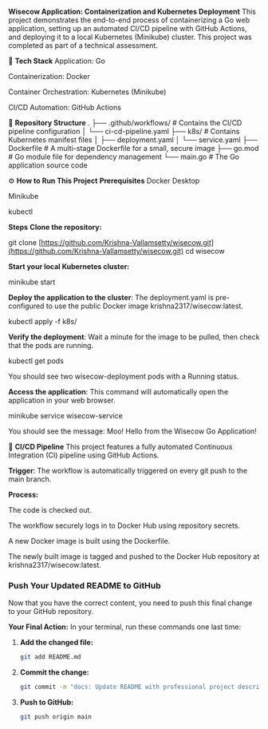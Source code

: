 **Wisecow Application: Containerization and Kubernetes Deployment**
This project demonstrates the end-to-end process of containerizing a Go web application, setting up an automated CI/CD pipeline with GitHub Actions, and deploying it to a local Kubernetes (Minikube) cluster. This project was completed as part of a technical assessment.

🚀 **Tech Stack**
Application: Go

Containerization: Docker

Container Orchestration: Kubernetes (Minikube)

CI/CD Automation: GitHub Actions

📁 **Repository Structure**
.
├── .github/workflows/  # Contains the CI/CD pipeline configuration
│   └── ci-cd-pipeline.yaml
├── k8s/                # Contains Kubernetes manifest files
│   ├── deployment.yaml
│   └── service.yaml
├── Dockerfile          # A multi-stage Dockerfile for a small, secure image
├── go.mod              # Go module file for dependency management
└── main.go             # The Go application source code

⚙️ **How to Run This Project**
**Prerequisites**
Docker Desktop

Minikube

kubectl

**Steps**
**Clone the repository:**

git clone [https://github.com/Krishna-Vallamsetty/wisecow.git](https://github.com/Krishna-Vallamsetty/wisecow.git)
cd wisecow

**Start your local Kubernetes cluster:**

minikube start

**Deploy the application to the cluster**: The deployment.yaml is pre-configured to use the public Docker image krishna2317/wisecow:latest.

kubectl apply -f k8s/

**Verify the deployment**: Wait a minute for the image to be pulled, then check that the pods are running.

kubectl get pods

You should see two wisecow-deployment pods with a Running status.

**Access the application**: This command will automatically open the application in your web browser.

minikube service wisecow-service

You should see the message: Moo! Hello from the Wisecow Go Application!

🤖 **CI/CD Pipeline**
This project features a fully automated Continuous Integration (CI) pipeline using GitHub Actions.

**Trigger**: The workflow is automatically triggered on every git push to the main branch.

**Process:**

The code is checked out.

The workflow securely logs in to Docker Hub using repository secrets.

A new Docker image is built using the Dockerfile.

The newly built image is tagged and pushed to the Docker Hub repository at krishna2317/wisecow:latest.


### **Push Your Updated README to GitHub**

Now that you have the correct content, you need to push this final change to your GitHub repository.

**Your Final Action:**
In your terminal, run these commands one last time:

1.  **Add the changed file:**
    ```bash
    git add README.md
    ```

2.  **Commit the change:**
    ```bash
    git commit -m "docs: Update README with professional project description"
    ```

3.  **Push to GitHub:**
    ```bash
    git push origin main
